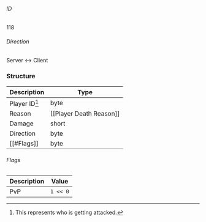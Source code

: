 ###### ID
118

###### Direction
Server <-> Client

### Structure
| Description   | Type                    |
|---------------|-------------------------|
| Player ID[^1] | byte                    |
| Reason        | [[Player Death Reason]] |
| Damage        | short                   |
| Direction     | byte                    |
| [[#Flags]]    | byte                    |

[^1]: This represents who is getting attacked.

###### Flags
| Description | Value    |
|-------------|----------|
| PvP         | `1 << 0` |
